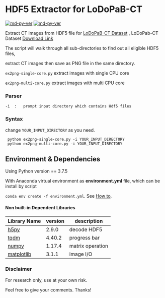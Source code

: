 # HDF5 Extractor for LoDoPaB-CT

[![md-py-ver](https://img.shields.io/badge/python-v3.7-blue?style=flat-square&logo=appveyor)](http://commonmark.org)
[![md-py-ver](https://img.shields.io/badge/license-MIT-green?style=flat-square&logo=appveyor)](http://commonmark.org)

Extract CT images from HDF5 file for [LoDoPaB-CT Dataset](https://arxiv.org/abs/1910.01113)
, LoDoPab-CT Dataset [Download Link](https://zenodo.org/record/3384092#.XgMFfRczby0)

The script will walk through all sub-directories to find out all eligible HDF5 files, 

extract CT images then save as PNG file in the same directory.

 `ex2png-single-core.py` extract images with single CPU core

 `ex2png-multi-core.py` extract images with multi CPU core


### Parser
    -i  :   prompt input directory which contains Hdf5 files
### Syntax
change `YOUR_INPUT_DIRECTORY` as you need.


```
 python ex2png-single-core.py -i YOUR_INPUT_DIRECTORY
 python ex2png-multi-core.py -i YOUR_INPUT_DIRECTORY
 ```

## Environment & Dependencies
Using Python version == 3.7.5

With Anaconda virtual environment as **environment.yml** file,
which can be install by script 

`conda env create -f environment.yml`.
See [How to](https://www.anaconda.com/moving-conda-environments/).

#### Non built-in Dependent Libraries

| Library Name              | version | description      |
|----------------------|---------|------------------|
| [h5py](www.h5py.org)         | 2.9.0 | decode HDF5     |
| [tqdm](github.com/tqdm/tqdm) | 4.40.2| progress bar    |
| [numpy](numpy.org/)          | 1.17.4| matrix operation|
| [matplotlib](matplotlib.org/)| 3.1.1 | image I/O       |


### Disclaimer
For research only, use at your own risk.

Feel free to give your comments. Thanks!
